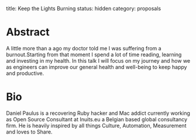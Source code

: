 title: Keep the Lights Burning
status: hidden
category: proposals

# Abstract

A little more than a ago my doctor told me I was suffering from a burnout.Starting from that moment I spend a lot of time reading, learning and investing in my health. In this talk I will focus on my journey and how we as engineers can improve our general health and well-being to keep happy and productive.

# Bio

Daniel Paulus is a recovering Ruby hacker and Mac addict currently working as Open Source Consultant at Inuits.eu a Belgian based global consultancy firm. He is heavily inspired by all things Culture, Automation, Measurement and loves to Share.
